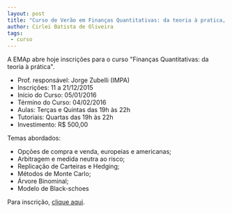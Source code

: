 ```yaml
---
layout: post
title: "Curso de Verão em Finanças Quantitativas: da teoria à pratica, com prof. Jorge Zubelli (IMPA)"
author: Cirlei Batista de Oliveira
tags:
 - curso
---
```


A EMAp abre hoje inscrições para o curso "Finanças Quantitativas: da
teoria à prática".

- Prof. responsável: Jorge Zubelli (IMPA)
- Inscrições: 11 a 21/12/2015
- Início do Curso: 05/01/2016
- Término do Curso: 04/02/2016
- Aulas: Terças e Quintas das 19h às 22h
- Tutoriais: Quartas das 19h às 22h
- Investimento: R$ 500,00

Temas abordados:

- Opções de compra e venda, europeias e americanas;
- Arbitragem e medida neutra ao risco;
- Replicação de Carteiras e Hedging;
- Métodos de Monte Carlo;
- Árvore Binominal;
- Modelo de Black-schoes

Para inscrição, [clique aqui](http://fgv159.fgv.br/pls/DCCACR/wcc7000$.prcinicial?P_PRSE_CD=CVMFQ&p_empresa=EMAP).
	 
